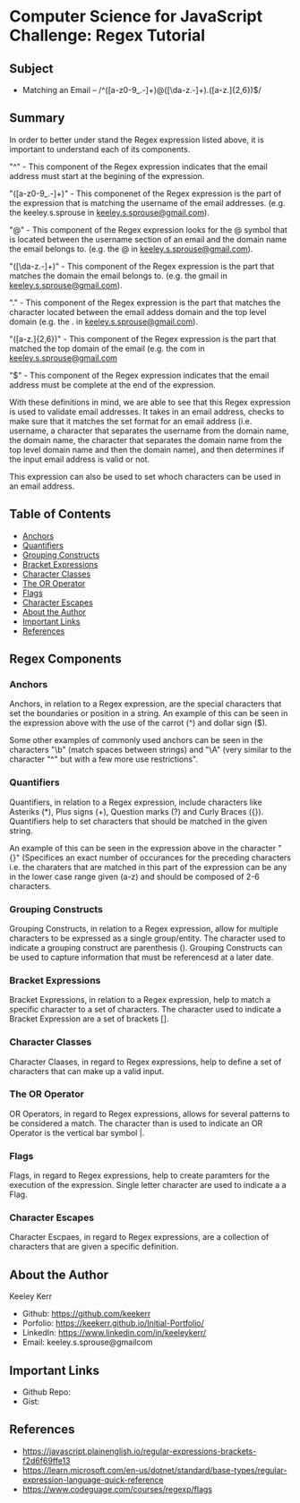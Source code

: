 # Computer Science for JavaScript Challenge: Regex Tutorial

## Subject
* Matching an Email – /^([a-z0-9_\.-]+)@([\da-z\.-]+)\.([a-z\.]{2,6})$/

## Summary

In order to better under stand the Regex expression listed above, it is important to understand each of its components.

"^" - This component of the Regex expression indicates that the email address must start at the begining of the expression.

"([a-z0-9_\.-]+)" - This componenet of the Regex expression is the part of the expression that is matching the username of the email addresses. (e.g. the keeley.s.sprouse in keeley.s.sprouse@gmail.com).

"@" - This component of the Regex expression looks for the @ symbol that is located between the username section of an email and the domain name the email belongs to. (e.g. the @ in keeley.s.sprouse@gmail.com).

"([\da-z\.-]+)" - This component of the Regex expression is the part that matches the domain the email belongs to. (e.g. the gmail in keeley.s.sprouse@gmail.com).

"\." -  This component of the Regex expression is the part that matches the character located between the email addess domain and the top level domain (e.g. the . in keeley.s.sprouse@gmail.com).

"([a-z\.]{2,6})" - This component of the Regex expression is the part that matched the top domain of the email (e.g. the com in keeley.s.sprouse@gmail.com

"$" - This component of the Regex expression indicates that the email address must be complete at the end of the expression.

With these definitions in mind, we are able to see that this Regex expression is used to validate email addresses. 
It takes in an email address, checks to make sure that it matches the set format for an email address (i.e. username, a character that separates the username from the domain name, the domain name, the character that separates the domain name from the top level domain name and then the domain name),
and then determines if the input email address is valid or not.

This expression can also be used to set whoch characters can be used in an email address.

## Table of Contents

- [Anchors](#anchors)
- [Quantifiers](#quantifiers)
- [Grouping Constructs](#grouping-constructs)
- [Bracket Expressions](#bracket-expressions)
- [Character Classes](#character-classes)
- [The OR Operator](#the-or-operator)
- [Flags](#flags)
- [Character Escapes](#character-escapes)
- [About the Author](#about-the-author)
- [Important Links](#important-links)
- [References](#references)

## Regex Components

### Anchors

Anchors, in relation to a Regex expression, are the special characters that set the boundaries or position in a string. 
An example of this can be seen in the expression above with the use of the carrot (^) and dollar sign ($). 

Some other examples of commonly used anchors can be seen in the characters "\b" (match spaces between strings) and "\A" (very similar to the character "^" but with a few more use restrictions".

### Quantifiers

Quantifiers, in relation to a Regex expression, include characters like Asteriks (*), Plus signs (+), Question marks (?) and Curly Braces ({}).
Quantifiers help to set characters that should be matched in the given string. 

An example of this can be seen in the expression above in the character "{}" (Specifices an exact number of occurances  for the preceding characters i.e. the charaters that are matched in this part of the expression can be any in the lower case range given (a-z) and should be composed of 2-6 characters.

### Grouping Constructs

Grouping Constructs, in relation to a Regex expression, allow for multiple characters to be expressed as a single group/entity.
The character used to indicate a grouping construct are parenthesis ().
Grouping Constructs can be used to capture information that must be referencesd at a later date.

### Bracket Expressions

Bracket Expressions, in relation to a Regex expression, help to match a specific character to a set of characters. 
The character used to indicate a Bracket Expression are a set of brackets [].

### Character Classes

Character Claases, in regard to Regex expressions, help to define a set of characters that can make up a valid input.

### The OR Operator

OR Operators, in regard to Regex expressions, allows for several patterns to be considered a match. 
The character than is used to indicate an OR Operator is the vertical bar symbol |.

### Flags

Flags, in regard to Regex expressions, help to create paramters for the execution of the expression.
Single letter character are used to indicate a a Flag.

### Character Escapes

Character Escpaes, in regard to Regex expressions, are a collection of characters that are given a specific definition. 

## About the Author

Keeley Kerr

* Github: https://github.com/keekerr
* Porfolio: https://keekerr.github.io/Initial-Portfolio/
* LinkedIn: https://www.linkedin.com/in/keeleykerr/
* Email: keeley.s.sprouse@gmailcom

## Important Links

* Github Repo:
* Gist: 

## References

* https://javascript.plainenglish.io/regular-expressions-brackets-f2d6f69ffe13
* https://learn.microsoft.com/en-us/dotnet/standard/base-types/regular-expression-language-quick-reference
* https://www.codeguage.com/courses/regexp/flags

